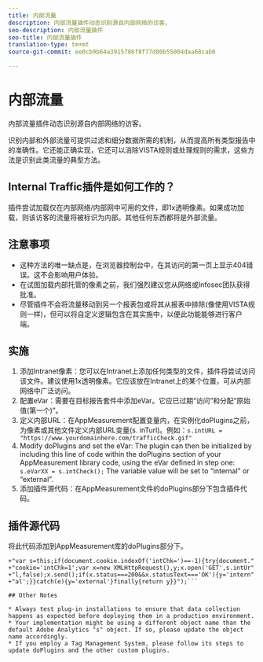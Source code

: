 ```yaml
---
title: 内部流量
description: 内部流量插件动态识别源自内部网络的访客。
seo-description: 内部流量插件
seo-title: 内部流量插件
translation-type: tm+mt
source-git-commit: ee0cb9b64a3915786f8f77d80b55004daa68cab6

---
```



# 内部流量

内部流量插件动态识别源自内部网络的访客。

识别内部和外部流量可提供过滤和细分数据所需的机制，从而提高所有类型报告中的准确性。它还能正确实现，它还可以消除VISTA规则或处理规则的需求，这些方法是识别此类流量的典型方法。

## Internal Traffic插件是如何工作的？

插件尝试加载仅在内部网络/内部网中可用的文件，即1x透明像素。如果成功加载，则该访客的流量将被标识为内部。其他任何东西都将是外部流量。

## 注意事项

* 这种方法的唯一缺点是，在浏览器控制台中，在其访问的第一页上显示404错误。这不会影响用户体验。
* 在试图加载内部托管的像素之前，我们强烈建议您从网络或Infosec团队获得批准。
* 尽管插件不会将流量移动到另一个报表包或将其从报表中排除(像使用VISTA规则一样)，但可以将自定义逻辑包含在其实施中，以便此功能能够进行客户端。

## 实施

1. 添加Intranet像素：您可以在Intranet上添加任何类型的文件，插件将尝试访问该文件。建议使用1x透明像素。它应该放在Intranet上的某个位置，可从内部网络中广泛访问。
1. 配置eVar：需要在目标报告套件中添加eVar。它应已过期“访问”和分配“原始值(第一个)”。
1. 定义内部URL：在AppMeasurement配置变量内，在实例化doPlugins之前，为像素或其他文件定义内部URL变量(s. inTurl)。例如：`s.intURL = "https://www.yourdomainhere.com/trafficCheck.gif"`
1. Modify doPlugins and set the eVar: The plugin can then be initialized by including this line of code within the doPlugins section of your AppMeasurement library code, using the eVar defined in step one: `s.eVarXX = s.intCheck();`
The variable value will be set to “internal” or “external”.
1. 添加插件源代码：在AppMeasurement文件的doPlugins部分下包含插件代码。

## 插件源代码

将此代码添加到AppMeasurement库的doPlugins部分下。

```s.intCheck=new Function("",""
+"var s=this;if(document.cookie.indexOf('intChk=')==-1){try{document."
+"cookie='intChk=1';var x=new XMLHttpRequest(),y;x.open('GET',s.intUr"
+"l,false);x.send();if(x.status===200&&x.statusText==='OK'){y='intern"
+"al';}}catch(e){y='external'}finally{return y}}");```

## Other Notes

* Always test plug-in installations to ensure that data collection happens as expected before deploying them in a production environment.
* Your implementation might be using a different object name than the default Adobe Analytics "s" object. If so, please update the object name accordingly.
* If you employ a Tag Management System, please follow its steps to update doPlugins and the other custom plugins.


